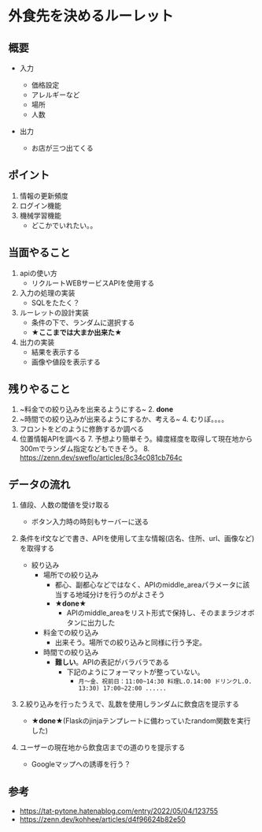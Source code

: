 # 外食先を決めるルーレット

## 概要

- 入力
    - 価格設定
    - アレルギーなど
    - 場所
    - 人数

- 出力
    - お店が三つ出てくる

## ポイント
1. 情報の更新頻度
2. ログイン機能
3. 機械学習機能
    - どこかでいれたい。。

## 当面やること
1. apiの使い方
    - リクルートWEBサービスAPIを使用する
2. 入力の処理の実装
    - SQLをたたく？
3. ルーレットの設計実装
    - 条件の下で、ランダムに選択する    
    - **★ここまでは大まか出来た★**
4. 出力の実装
    - 結果を表示する
    - 画像や値段を表示する

## 残りやること
1. ~料金での絞り込みを出来るようにする~
    2. **done**
3. ~時間での絞り込みが出来るようにするか、考える~
    4.  むりぽ。。。。
5. フロントをどのように修飾するか調べる
6. 位置情報APIを調べる
    7.  予想より簡単そう。緯度経度を取得して現在地から300mでランダム指定などもできそう。
    8.  https://zenn.dev/sweflo/articles/8c34c081cb764c




## データの流れ
1. 値段、人数の閾値を受け取る
    - ボタン入力時の時刻もサーバーに送る
2. 条件をif文などで書き、APIを使用して主な情報(店名、住所、url、画像など)を取得する
    - 絞り込み
        - 場所での絞り込み
            - 都心、副都心などではなく、APIのmiddle_areaパラメータに該当する地域分けを行うのがよさそう
            - **★done★**
                - APIのmiddle_areaをリスト形式で保持し、そのままラジオボタンに出力した
        - 料金での絞り込み
            - 出来そう。場所での絞り込みと同様に行う予定。
        - 時間での絞り込み
            - **難しい**。APIの表記がバラバラである
                - 下記のようにフォーマットが整っていない。
                    - `月～金、祝前日：11:00~14:30 料理L.O.14:00 ドリンクL.O. 13:30) 17:00~22:00 ......`
        
3. 2.絞り込みを行ったうえで、乱数を使用しランダムに飲食店を提示する
    - **★done★**(Flaskのjinjaテンプレートに備わっていたrandom関数を実行した)
    
4. ユーザーの現在地から飲食店までの道のりを提示する
    - Googleマップへの誘導を行う？



## 参考
- https://tat-pytone.hatenablog.com/entry/2022/05/04/123755
- https://zenn.dev/kohhee/articles/d4f96624b82e50
